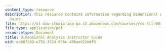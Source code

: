 ```yaml
---
content_type: resource
description: This resource contains information regarding Dimensional Analysis Instructor
  Guide.
file: https://ol-ocw-studio-app-qa.s3.amazonaws.com/courses/res-tll-004-stem-concept-videos-fall-2013/ea607203e7513324866c406aed22edf9_MITRES_TLL-004F13_DAnly_IG.pdf
file_type: application/pdf
resourcetype: Document
title: Dimensional Analysis Instructor Guide
uid: ea607203-e751-3324-866c-406aed22edf9
---
```

